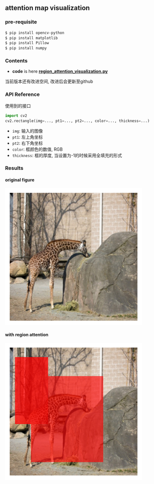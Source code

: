 ## attention map visualization

### pre-requisite
```bash
$ pip install opencv-python
$ pip install matplotlib
$ pip install Pillow
$ pip install numpy
```

### Contents
- __code__ is here [__region_attention_visualization.py__](https://github.com/rentainhe/visualization/blob/master/visualize_region_attention/region_attention_visualization.py)

当前版本还有改进空间, 改进后会更新至github

### API Reference
使用到的接口
```python
import cv2
cv2.rectangle(img=..., pt1=..., pt2=..., color=..., thickness=...)
```
- `img`: 输入的图像
- `pt1`: 左上角坐标
- `pt2`: 右下角坐标
- `color`: 框颜色的数值, RGB
- `thickness`: 框的厚度, 当设置为-1的时候采用全填充的形式

### Results
#### original figure
![](../figs/attention/region_image_original.jpg)

#### with region attention
![](../figs/attention/region_image_with_attention.jpg)